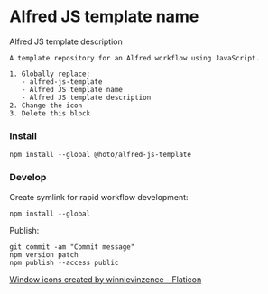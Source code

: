 # Alfred JS template name

Alfred JS template description

```
A template repository for an Alfred workflow using JavaScript.

1. Globally replace:
   - alfred-js-template
   - Alfred JS template name
   - Alfred JS template description
2. Change the icon
3. Delete this block
```

### Install

    npm install --global @hoto/alfred-js-template

### Develop

Create symlink for rapid workflow development:

    npm install --global

Publish: 

    git commit -am "Commit message"
    npm version patch
    npm publish --access public


<a href="https://www.flaticon.com/free-icons/window" title="window icons">Window icons created by winnievinzence - Flaticon</a>